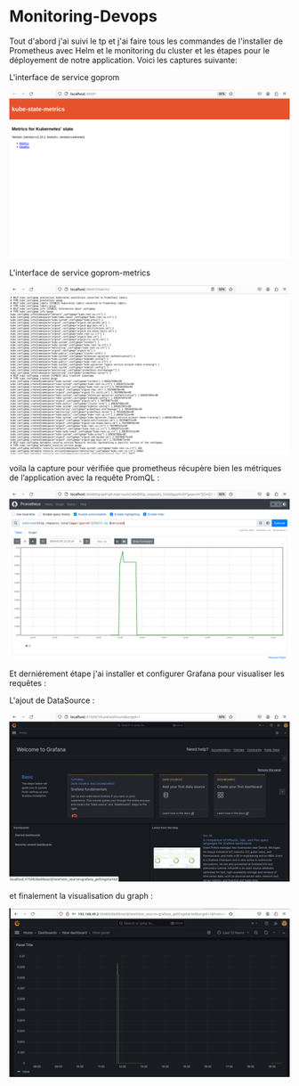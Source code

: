 # Monitoring-Devops
Tout d'abord j'ai suivi le tp et j'ai faire tous les commandes de l'installer de Prometheus avec Helm et le monitoring du cluster et les étapes pour le déployement de notre application. Voici les captures suivante:

L'interface de service goprom

![text](1.png)

L'interface de service goprom-metrics

![text](2.png)


voila la capture pour  vérifiée que prometheus récupère bien les métriques de l’application avec la requête PromQL :

![text](4.png)

Et derniérement étape j'ai installer et configurer Grafana pour visualiser les requêtes :

L'ajout de DataSource : 

![text](6.png)

et finalement la visualisation du graph :

![text](8.png)
